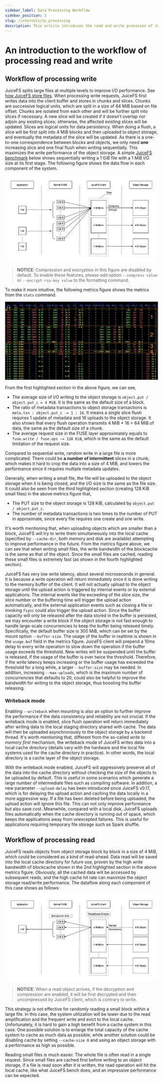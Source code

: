 ```yaml
---
sidebar_label: Data Processing Workflow
sidebar_position: 3
slug: /internals/io_processing
description: This article introduces the read and write processes of JuiceFS respectively, and the process of implementing JuiceFS read-write chunking technology.
---
```

# An introduction to the workflow of processing read and write

## Workflow of processing write

JuiceFS splits large files at multiple levels to improve I/O performance. See [how JuiceFS store files](./architecture.md#how-juicefs-store-files). When processing write requests, JuiceFS first writes data into the client buffer and stores in chunks and slices. Chunks are successive logical units, which are split in a size of 64 MiB based on file offset. Chunks are isolated from each other and will be further split into slices if necessary. A new slice will be created if it doesn't overlap nor adjoin any existing slices; otherwise,  the affected existing slices will be updated. Slices are logical units for data persistency. When doing a flush, a slice will be first split into 4 MiB blocks and then uploaded to object storage, and eventually the metadata of the slice will be updated. As there is a one-to-one correspondence between blocks and objects, we only need **one** increasing slice and one final flush when writing sequentially. This maximizes the write performance of the object storage. A simple [JuiceFS benchmark](../benchmark/performance_evaluation_guide.md) below shows sequentially writing a 1 GiB file with a 1 MiB I/O size at its first stage. The following figure shows the data flow in each component of the system.

![write](../images/internals-write.png)

> **NOTICE**: Compression and encryption in this figure are disabled by default. To enable these features, please add option `--compress value` or `--encrypt-rsa-key value` to the formatting command.

To make it more intuitive, the following metrics figure shows the metrics from the `stats` command.

![stats](../images/internals-stats.png)

From the first highlighted section in the above figure, we can see,

- The average size of I/O writing to the object storage is `object.put / object.put_c = 4 MiB`. It is the same as the default size of a block.
- The ratio of metadata transactions to object storage transactions is `meta.txn : object.put_c -= 1 : 16`. It means a single slice flush requires 1 update of metadata and 16 uploads to the object storage. It also shows that every flush operation transmits 4 MiB * 16 = 64 MiB of data, the same as the default size of a chunk.
- The average request size in the FUSE layer approximately equals to `fuse.write / fuse.ops ~= 128 KiB`, which is the same as the default limitation of the request size.

Compared to sequential write, random write in a large file is more complicated. There could be **a number of intermittent** slices in a chunk, which makes it hard to crop the data into a size of 4 MiB, and lowers the performance since it requires multiple metadata updates.

Generally, when writing a small file, the file will be uploaded to the object storage when it is being closed, and the I/O size is the same as the file size. It could also be seen from the third highlighted section (creating 128 KiB small files) in the above metrics figure that,

- The PUT size to the object storage is 128 KiB, calculated by `object.put / object.put_c`.
- The number of metadata transactions is two times to the number of PUT in approximate, since every file requires one create and one write.

It's worth mentioning that, when uploading objects which are smaller than a block, JuiceFS will try to write them simultaneously into the local cache (specified by `--cache-dir`, both memory and disk are available) attempting to improve performance in the future. From the metrics figure above, we can see that when writing small files, the write bandwidth of the blockcache is the same as that of the object. Since the small files are cached, reading these small files is extremely fast (as shown in the fourth highlighted section).

JuiceFS has very low write latency, about several microseconds in general. It is because a write operation will return immediately once it is done writing to the memory buffer of the client. It will not actually upload to the object storage until the upload action is triggered by internal events or by external applications. The internal events like the exceeding of the slice size, the slice number or the buffering time will trigger the upload action automatically, and the external application events such as closing a file or invoking `fsync` could also trigger the upload action. Since the buffer capacity will only be released after the data stored in the buffer is persisted, we may encounter a write block if the object storage is not fast enough to handle large-scale concurrencies to keep the buffer being released timely. Specifically, the default buffer size is 300 MiB, which can be set by the mount option `--buffer-size`. The usage of the buffer in realtime is shown in the `usage.buf` field in the metrics figure. JuiceFS client will prepend a 10ms delay to every write operation to slow down the operation if the buffer usage exceeds the threshold. New writes will be suspended until the buffer is released, if the usage of the buffer is over twice the threshold. Therefore, if the write latency keeps increasing or the buffer usage has exceeded the threshold for a long while, a larger `--buffer-size` may be needed. In addition, increasing `--max-uploads`, which is the maximum number of concurrencies that defaults to 20, could also be helpful to improve the bandwidth for writing to the object storage, thus boosting the buffer releasing.

### Writeback mode

Enabling `--writeback` when mounting is also an option to further improve the performance if the data consistency and reliability are not crucial. If the writeback mode is enabled, slice flush operation will return immediately after writing data to the local staging directory shared with cache. The data will then be uploaded asynchronously to the object storage by a backend thread. It's worth mentioning that, different from the so-called _write to memory first_ mechanism, the writeback mode of JuiceFS writes data into a local cache directory (details vary with the hardware and the local file systems used for the cache directory in practice). In other words, the local directory is a cache layer of the object storage.

With the writeback mode enabled, JuiceFS will aggressively preserve all of the data into the cache directory without checking the size of the objects to be uploaded by default. This is useful in some scenarios which generate a large number of intermediate files such as compiling software. In addition, a new parameter `--upload-delay` has been introduced since JuiceFS v0.17, which is for delaying the upload action and caching the data locally in a more aggressive way. If a file has been deleted before being uploaded, the upload action will ignore this file. This can not only improve performance but also save cost. Meanwhile, compared with a local disk, JuiceFS uploads files automatically when the cache directory is running out of space, which keeps the applications away from unexcepted failures. This is useful for applications requiring temporary file storage such as Spark shuffle.

## Workflow of processing read

JuiceFS reads objects from object storage block by block in a size of 4 MiB, which could be considered as a kind of read-ahead. Data read will be saved into the local cache directory for future use, proven by the high write bandwidth of blockcache shown in the 2nd highlighted section in the above metrics figure. Obviously, all the cached data will be accessed by subsequent reads, and the high cache hit rate can maximize the object storage read/write performance. The dataflow along each component of this case shows as follows:

![read](../images/internals-read.png)

> **NOTICE**: When a read object arrives, if the decryption and compression are enabled, it will be first decrypted and then uncompressed by JuiceFS client, which is contrary to write.

This strategy is not effective for randomly reading a small block within a large file. In this case, the system utilization will be lower due to the read amplification and the frequent write and evict to the local cache. Unfortunately, it is hard to gain a high benefit from a cache system in this case. One possible solution is to enlarge the total capacity of the cache system to cache as much data as possible, while another solution could be disabling cache by setting `--cache-size 0` and using an object storage with a performance as high as possible.

Reading small files is much easier. The whole file is often read in a single request. Since small files are cached first before writing to an object storage, if a file is read soon after it is written, the read operation will hit the local cache, like what JuiceFS bench does, and an impressive performance can be expected.
